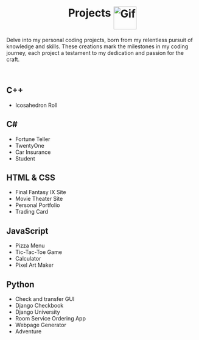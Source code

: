 
  <h1 align="center">Projects <img align="top" width="60px" alt="Gif" src="https://media1.giphy.com/media/kAm4u0lhDCmXnugz6p/200.webp?cid=ecf05e47qebwx0kiigvzrvjn6b5708lbo8ka9xno981kbkzu&ep=v1_stickers_search&rid=200.webp&ct=ts"/> </h1>
  
Delve into my personal coding projects, born from my relentless pursuit of knowledge and skills. These creations mark the milestones in my coding journey, each project a testament to my dedication and passion for the craft. 


<p>
<br/>
</p>


## C++

- Icosahedron Roll


## C#

- Fortune Teller 
- TwentyOne
- Car Insurance
- Student

## HTML & CSS 

- Final Fantasy IX Site
- Movie Theater Site
- Personal Portfolio
- Trading Card


## JavaScript

- Pizza Menu
- Tic-Tac-Toe Game
- Calculator
- Pixel Art Maker

## Python

- Check and transfer GUI
- Django Checkbook
- Django University
- Room Service Ordering App
- Webpage Generator
- Adventure
